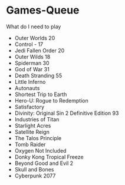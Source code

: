 # Games-Queue
What do I need to play

* Outer Worlds 20
* Control - 17
* Jedi Fallen Order 20
* Outer Wilds 18
* Spiderman 30
* God of War 31
* Death Stranding 55
* Little Inferno
* Autonauts
* Shortest Trip to Earth
* Hero-U: Rogue to Redemption
* Satisfactory
* Divinity: Original Sin 2 Definitive Edition 93
* Industries of Titan
* Starlight Acres
* Satellite Reign
* The Talos Principle
* Tomb Raider
* Oxygen Not Included
* Donky Kong Tropical Freeze
* Beyond Good and Evil 2
* Skull and Bones
* Cyberpunk 2077
